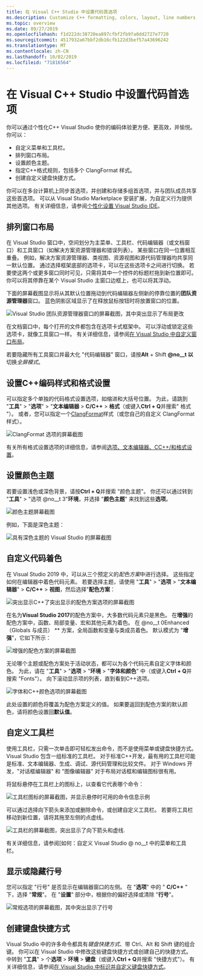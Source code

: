 ```yaml
---
title: 在 Visual C++ Studio 中设置代码首选项
ms.description: Customize C++ formatting, colors, layout, line numbers, and menus in the Visual Studio IDE.
ms.topic: overview
ms.date: 09/27/2019
ms.openlocfilehash: f1d222dc38720ea897cfbf2fb9fa0dd2727e7720
ms.sourcegitcommit: 4517932a67bbf2db16cfb122d3bef57a43696242
ms.translationtype: MT
ms.contentlocale: zh-CN
ms.lasthandoff: 10/02/2019
ms.locfileid: "71816564"
---
```

# <a name="set-your-c-coding-preferences-in-visual-studio"></a>在 Visual C++ Studio 中设置代码首选项

你可以通过个性化C++ Visual Studio 使你的编码体验更方便、更高效，并愉悦。 你可以：

- 自定义菜单和工具栏。
- 排列窗口布局。
- 设置颜色主题。
- 指定C++格式规则，包括多个 ClangFormat 样式。
- 创建自定义键盘快捷方式。

你可以在多台计算机上同步首选项，并创建和存储多组首选项，并与团队成员共享这些首选项。 可以从 Visual Studio Marketplace 安装扩展，为自定义行为提供其他选项。 有关详细信息，请参阅[个性化设置 Visual Studio IDE](/visualstudio/ide/personalizing-the-visual-studio-ide)。

## <a name="arrange-window-layout"></a>排列窗口布局

在 Visual Studio 窗口中，空间划分为主菜单、工具栏、代码编辑器（或文档窗口）和工具窗口（如解决方案资源管理器和错误列表）。 某些窗口在同一位置相互重叠。 例如，解决方案资源管理器、类视图、资源视图和源代码管理器均共享同一默认位置。 通过选择框架底部的选项卡，可以在这些选项卡之间进行切换。 若要使这两个或更多窗口同时可见，只需将其中一个控件的标题栏拖到新位置即可。 你可以将其停靠在某个 Visual Studio 主窗口边框上，也可以将其浮动。

下面的屏幕截图显示将从其默认位置拖动到代码编辑器左侧新的停靠位置的**团队资源管理器**窗口。 蓝色阴影区域显示了在释放鼠标按钮时将放置窗口的位置。

![Visual Studio 团队资源管理器窗口的屏幕截图，其中突出显示了布局更改](media/window-layout-move-team-explorer.png)

在文档窗口中，每个打开的文件都包含在选项卡式框架中。 可以浮动或锁定这些选项卡，就像工具窗口一样。 有关详细信息，请参阅[在 Visual Studio 中自定义窗口布局](/visualstudio/ide/customizing-window-layouts-in-visual-studio)。

若要隐藏所有工具窗口并最大化 "代码编辑器" 窗口，请按**Alt** +  Shift **@no__t 以**切换*全屏模式*。

## <a name="set-c-coding-styles-and-formatting"></a>设置C++编码样式和格式设置

可以指定多个单独的代码格式设置选项，如缩进和大括号位置。 为此，请跳到 "**工具**"  >  "**选项**"  >  "**文本编辑器** > **C/C++**  > **格式**（或键入**Ctrl + Q**并搜索" 格式 "）。 或者，您可以指定一个[ClangFormat](https://clang.llvm.org/docs/ClangFormat.html)样式（或您自己的自定义 ClangFormat 样式）。

![ClangFormat 选项的屏幕截图](media/clang-format-ide.png)

有关所有格式设置选项的详细信息，请参阅[选项、文本编辑器、CC++/和格式设置](/visualstudio/ide/reference/options-text-editor-c-cpp-formatting)。

## <a name="set-the-color-theme"></a>设置颜色主题

若要设置浅色或深色背景，请按**Ctrl + Q**并搜索 "颜色主题"。 你还可以通过转到 "**工具**"  >  "选项 @no__t 3"**环境**，并选择 "**颜色主题**" 来找到这些**选项**。

![颜色主题屏幕截图](media/tools-options-color-theme.png)

例如，下面是深色主题：

![具有深色主题的 Visual Studio 的屏幕截图](media/tools-options-dark-theme.png)

## <a name="customize-code-colorization"></a>自定义代码着色

在 Visual Studio 2019 中，可以从三个预定义的*配色方案*中进行选择。 这些指定如何在编辑器中着色代码元素。 若要选择主题，请使用 "**工具**"  >  "**选项** > "**文本编辑器**" > **C/C++**  > **视图**，然后选择"**配色方案**：

![突出显示C++了突出显示的配色方案选项的屏幕截图](media/color-schemes.png)

在名为**Visual Studio 2017**的配色方案中，大多数代码元素只是黑色。 在**增强**的配色方案中，函数、局部变量、宏和其他元素为着色。 在 @no__t 0Enhanced （Globals 与成员） ** 方案，全局函数和变量与类成员着色。 默认模式为 "**增强**"，它如下所示：

![增强的配色方案的屏幕截图](media/color-scheme-enhanced.png)

无论哪个主题或配色方案处于活动状态，都可以为各个代码元素自定义字体和颜色。 为此，请在 "**工具**"  >  "**选项** > "**环境** >  "**字体和颜色**" 中（或键入**Ctrl + Q**并搜索 "Fonts"）。 向下滚动显示项的列表，直到看到C++选项。

![字体和C++颜色选项的屏幕截图](media/tools-options-cpp-colors.png)

此处设置的颜色将覆盖为配色方案定义的值。 如果要返回到配色方案的默认颜色，请将颜色设置回**默认值**。

## <a name="customize-the-toolbars"></a>自定义工具栏

使用工具栏，只需一次单击即可轻松发出命令，而不是使用菜单或键盘快捷方式。 Visual Studio 包含一组标准的工具栏。 对于标准C++开发，最有用的工具栏可能是标准、文本编辑器、生成、调试、源代码管理和比较文件。 对于 Windows 开发，"对话框编辑器" 和 "图像编辑器" 对于布局对话框和编辑图标很有用。

将鼠标悬停在工具栏上的图标上，以查看它代表哪个命令：

![工具栏图标的屏幕截图，并显示悬停时可用的命令信息示例](media/toolbar-mouse-hover.png)

可以通过选择向下箭头来添加或删除命令，或创建自定义工具栏。 若要将工具栏移动到新位置，请将其拖至左侧的点虚线。

![工具栏的屏幕截图，突出显示了向下箭头和虚线](media/toolbar-move-edit.png).

有关详细信息，请参阅[如何：自定义 Visual Studio @ no__t 中的菜单和工具栏。

## <a name="show-or-hide-line-numbers"></a>显示或隐藏行号

您可以指定 "行号" 是否显示在编辑器窗口的左侧。 在 "**选项**" 中的 " **C/C++** " 下，选择 "**常规**"。 在 "**设置**" 部分中，根据你的偏好选择或清除 "**行号**"。

![常规选项的屏幕截图，其中突出显示了行号](media/tools-options-line-numbers.png)

## <a name="create-keyboard-shortcuts"></a>创建键盘快捷方式

Visual Studio 中的许多命令都具有*键盘快捷方式*、带 Ctrl、Alt 和 Shift 键的组合键。 你可以在 Visual Studio 中修改这些键盘快捷方式或创建自己的快捷方式。 中转到 "**工具**"  >  个**选项** > **环境** > **键盘**（或键入**Ctrl + Q**并搜索 "快捷方式"）。 有关详细信息，请参阅[在 Visual Studio 中标识并自定义键盘快捷方式](/visualstudio/ide/identifying-and-customizing-keyboard-shortcuts-in-visual-studio)。
